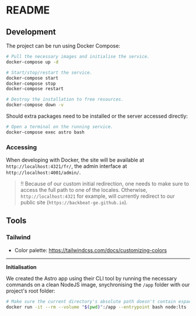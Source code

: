 # README

## Development

The project can be run using Docker Compose:

```bash
# Pull the necessary images and initialise the service.
docker-compose up -d

# Start/stop/restart the service.
docker-compose start
docker-compose stop
docker-compose restart

# Destroy the installation to free resources.
docker-compose down -v
```

Should extra packages need to be installed or the server accessed directly:

```bash
# Open a terminal on the running service.
docker-compose exec astro bash
```

### Accessing

When developing with Docker, the site will be available at `http://localhost:4321/fr/`, the admin interface at `http://localhost:4001/admin/`.

> ‼️ Because of our custom initial redirection, one needs to make sure to access the full path to one of the locales. Otherwise, `http://localhost:4321` for example, will currently redirect to our public site (`https://backbeat-ge.github.io`).

## Tools

### Tailwind

- Color palette: https://tailwindcss.com/docs/customizing-colors

---

**Initialisation**

We created the Astro app using their CLI tool by running the necessary commands on a clean NodeJS image, snychronising the `/app` folder with our project's root folder:

```bash
# Make sure the current directory's absolute path doesn't contain espaces or other special characters.
docker run -it --rm --volume "$(pwd)":/app --entrypoint bash node:lts
```
